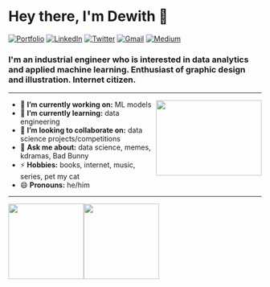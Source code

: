 <h1 align="left"> Hey there, I'm Dewith 👋 </h1>

<p align="left">
<a href="https://dewith.co/"><img alt="Portfolio" src="https://img.shields.io/badge/-dewith.co-black?style=flat-square&logo=squarespace&logoColor=white&link=https://dewith.co/"></a>
<a href="https://www.linkedin.com/in/dewithmiramon/"><img alt="LinkedIn" src="https://img.shields.io/badge/-dewithmiramon-black?style=flat-square&logo=Linkedin&logoColor=white&link=https://www.linkedin.com/in/dewithmiramon/"></a> 
<a href="https://twitter.com/DewithMiramon"><img alt="Twitter" src="https://img.shields.io/badge/-@DewithMiramon-black?style=flat-square&logo=twitter&logoColor=white&link=https://twitter.com/DewithMiramon"></a>
<a href="mailto:dewithmiramon@gmail.com"><img alt="Gmail" src="https://img.shields.io/badge/-dewithmiramon@gmail.com-black?style=flat-square&logo=Gmail&logoColor=white&link=mailto:dewithmiramon@gmail.com"></a>
<a href="https://medium.com/@dewith"><img alt="Medium" src="https://img.shields.io/badge/-@dewith-03a57a?style=flat-square&color=000000&labelColor=000000&logo=Medium&link=https://medium.com/@dewith"></a>
</p>

<h3 align="left">  I'm an industrial engineer who is interested in data analytics and applied machine learning. Enthusiast of graphic design and illustration. Internet citizen. </h3> 

---
<!-- credits for gif https://gph.is/g/ZWg5jr7 -->
<img align="right" height="150" width="210" src="data.gif">

- 🔭 **I’m currently working on:** ML models
- 🌱 **I’m currently learning:** data engineering
- 👯 **I’m looking to collaborate on:** data science projects/competitions
- 💬 **Ask me about:** data science, memes, kdramas, Bad Bunny
- ⚡ **Hobbies:** books, internet, music, series, pet my cat
- 😄 **Pronouns:** he/him


---

<a href="https://dewith.co/"><img height="150px" src="https://github-readme-stats.vercel.app/api?username=dewith&show_icons=true&hide_title=true&hide_border=true&theme=graywhite" /><img height="150px" src="https://github-readme-stats.vercel.app/api/top-langs/?username=dewith&show_icons=true&layout=compact&langs_count=6&hide_title=true&hide_border=true&theme=graywhite" /></a>

<!-- [![Visits Badge](https://badges.pufler.dev/visits/dewith/dewith)](https://badges.pufler.dev) -->
